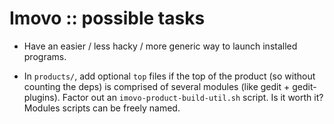 Imovo :: possible tasks
=======================

- Have an easier / less hacky / more generic way to launch installed programs.

- In `products/`, add optional `top` files if the top of the product (so without
  counting the deps) is comprised of several modules (like gedit +
  gedit-plugins).
  Factor out an `imovo-product-build-util.sh` script.
  Is it worth it? Modules scripts can be freely named.
